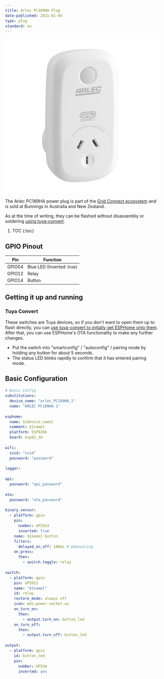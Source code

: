 ```yaml
---
title: Arlec PC189HA Plug
date-published: 2021-01-04
type: plug
standard: au
---
```


![Product Image](/assets/images/Arlec-PC189HA-Plug/Arlec-PC189HA-Plug.jpg "Product Image")

The Arlec PC189HA power plug is part of the [Grid Connect ecosystem](https://grid-connect.com.au/) and is sold at Bunnings in Australia and New Zealand.

As at the time of writing, they can be flashed without disassembly or soldering [using tuya-convert](#tuya-convert).

1. TOC
{:toc}

## GPIO Pinout

| Pin    | Function                  |
| ------ | ------------------------- |
| GPIO04 | Blue LED (Inverted: true) |
| GPIO12 | Relay                     |
| GPIO14 | Button                    |

## Getting it up and running

### Tuya Convert

These switches are Tuya devices, so if you don't want to open them up to flash directly, you can [use tuya-convert to initially get ESPHome onto them](/guides/tuya-convert/). After that, you can use ESPHome's OTA functionality to make any further changes.

- Put the switch into "smartconfig" / "autoconfig" / pairing mode by holding any button for about 5 seconds.
- The status LED blinks rapidly to confirm that it has entered pairing mode.

## Basic Configuration

```yaml
# Basic Config
substitutions:
  device_name: "arlec_PC189HA_1"
  name: "ARLEC PC189HA 1"

esphome:
  name: ${device_name}
  comment: ${name}
  platform: ESP8266
  board: esp01_1m

wifi:
  ssid: "ssid"
  password: "password"

logger:

api:
  password: "api_password"

ota:
  password: "ota_password"

binary_sensor:
  - platform: gpio
    pin:
      number: GPIO14
      inverted: True
    name: ${name} button
    filters:
      delayed_on_off: 100ms # Debouncing
    on_press:
      then:
        - switch.toggle: relay

switch:
  - platform: gpio
    pin: GPIO12
    name: "${name}"
    id: relay
    restore_mode: always off
    icon: mdi:power-socket-au
    on_turn_on:
      then:
        - output.turn_on: button_led
    on_turn_off:
      then:
        - output.turn_off: button_led

output:
  - platform: gpio
    id: button_led
    pin:
      number: GPIO4
      inverted: yes
```
